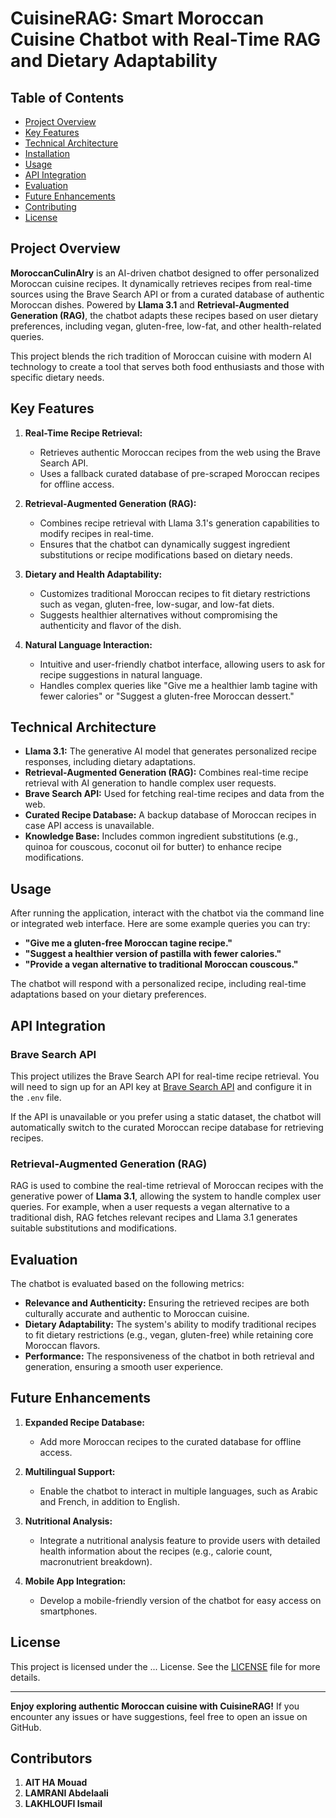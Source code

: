 # CuisineRAG: Smart Moroccan Cuisine Chatbot with Real-Time RAG and Dietary Adaptability

## Table of Contents
- [Project Overview](#project-overview)
- [Key Features](#key-features)
- [Technical Architecture](#technical-architecture)
- [Installation](#installation)
- [Usage](#usage)
- [API Integration](#api-integration)
- [Evaluation](#evaluation)
- [Future Enhancements](#future-enhancements)
- [Contributing](#contributing)
- [License](#license)

## Project Overview

**MoroccanCulinAIry** is an AI-driven chatbot designed to offer personalized Moroccan cuisine recipes. It dynamically retrieves recipes from real-time sources using the Brave Search API or from a curated database of authentic Moroccan dishes. Powered by **Llama 3.1** and **Retrieval-Augmented Generation (RAG)**, the chatbot adapts these recipes based on user dietary preferences, including vegan, gluten-free, low-fat, and other health-related queries.

This project blends the rich tradition of Moroccan cuisine with modern AI technology to create a tool that serves both food enthusiasts and those with specific dietary needs. 

## Key Features

1. **Real-Time Recipe Retrieval:**
   - Retrieves authentic Moroccan recipes from the web using the Brave Search API.
   - Uses a fallback curated database of pre-scraped Moroccan recipes for offline access.

2. **Retrieval-Augmented Generation (RAG):**
   - Combines recipe retrieval with Llama 3.1's generation capabilities to modify recipes in real-time.
   - Ensures that the chatbot can dynamically suggest ingredient substitutions or recipe modifications based on dietary needs.

3. **Dietary and Health Adaptability:**
   - Customizes traditional Moroccan recipes to fit dietary restrictions such as vegan, gluten-free, low-sugar, and low-fat diets.
   - Suggests healthier alternatives without compromising the authenticity and flavor of the dish.

4. **Natural Language Interaction:**
   - Intuitive and user-friendly chatbot interface, allowing users to ask for recipe suggestions in natural language.
   - Handles complex queries like "Give me a healthier lamb tagine with fewer calories" or "Suggest a gluten-free Moroccan dessert."

## Technical Architecture

- **Llama 3.1:** The generative AI model that generates personalized recipe responses, including dietary adaptations.
- **Retrieval-Augmented Generation (RAG):** Combines real-time recipe retrieval with AI generation to handle complex user requests.
- **Brave Search API:** Used for fetching real-time recipes and data from the web.
- **Curated Recipe Database:** A backup database of Moroccan recipes in case API access is unavailable.
- **Knowledge Base:** Includes common ingredient substitutions (e.g., quinoa for couscous, coconut oil for butter) to enhance recipe modifications.

<!-- ## Installation

### Prerequisites

- Python 3.8+
- `pip` for Python package management
- API key for **Brave Search** (if using real-time data retrieval)

### Steps

1. **Clone the Repository:**
   ```bash
   git clone https://github.com/your-username/MoroccanCulinAIry.git
   cd MoroccanCulinAIry
   ```

2. **Create a Virtual Environment (Optional but recommended):**
   ```bash
   python3 -m venv venv
   source venv/bin/activate   # On Windows use `venv\Scripts\activate`
   ```

3. **Install the Required Dependencies:**
   ```bash
   pip install -r requirements.txt
   ```

4. **Configure Environment Variables:**
   Create a `.env` file in the root directory and add your Brave Search API key:
   ```bash
   BRAVE_API_KEY=your_brave_search_api_key
   ```

5. **Run the Application:**
   ```bash
   python app.py
   ```
-->
## Usage

After running the application, interact with the chatbot via the command line or integrated web interface. Here are some example queries you can try:

- **"Give me a gluten-free Moroccan tagine recipe."**
- **"Suggest a healthier version of pastilla with fewer calories."**
- **"Provide a vegan alternative to traditional Moroccan couscous."**

The chatbot will respond with a personalized recipe, including real-time adaptations based on your dietary preferences.

## API Integration

### Brave Search API

This project utilizes the Brave Search API for real-time recipe retrieval. You will need to sign up for an API key at [Brave Search API](https://search.brave.com/) and configure it in the `.env` file.

If the API is unavailable or you prefer using a static dataset, the chatbot will automatically switch to the curated Moroccan recipe database for retrieving recipes.

### Retrieval-Augmented Generation (RAG)

RAG is used to combine the real-time retrieval of Moroccan recipes with the generative power of **Llama 3.1**, allowing the system to handle complex user queries. For example, when a user requests a vegan alternative to a traditional dish, RAG fetches relevant recipes and Llama 3.1 generates suitable substitutions and modifications.

## Evaluation

The chatbot is evaluated based on the following metrics:

- **Relevance and Authenticity:** Ensuring the retrieved recipes are both culturally accurate and authentic to Moroccan cuisine.
- **Dietary Adaptability:** The system's ability to modify traditional recipes to fit dietary restrictions (e.g., vegan, gluten-free) while retaining core Moroccan flavors.
- **Performance:** The responsiveness of the chatbot in both retrieval and generation, ensuring a smooth user experience.

## Future Enhancements

1. **Expanded Recipe Database:**
   - Add more Moroccan recipes to the curated database for offline access.

2. **Multilingual Support:**
   - Enable the chatbot to interact in multiple languages, such as Arabic and French, in addition to English.

3. **Nutritional Analysis:**
   - Integrate a nutritional analysis feature to provide users with detailed health information about the recipes (e.g., calorie count, macronutrient breakdown).

4. **Mobile App Integration:**
   - Develop a mobile-friendly version of the chatbot for easy access on smartphones.

<!-- ## Contributing

We welcome contributions to improve the project! To contribute:

1. Fork the repository.
2. Create a feature branch.
   ```bash
   git checkout -b feature/your-feature
   ```
3. Commit your changes.
   ```bash
   git commit -m "message "
   ```
4. Push to the branch.
   ```bash
   git push origin feature/your-feature
   ```
5. Create a Pull Request.
-->
## License

This project is licensed under the ... License. See the [LICENSE](LICENSE) file for more details.

---

**Enjoy exploring authentic Moroccan cuisine with CuisineRAG!** If you encounter any issues or have suggestions, feel free to open an issue on GitHub.

## Contributors
1. **AIT HA Mouad** 
2. **LAMRANI Abdelaali**
3. **LAKHLOUFI Ismail**
